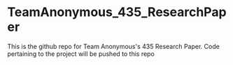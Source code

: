 # TeamAnonymous_435_ResearchPaper
This is the github repo for Team Anonymous's 435 Research Paper. Code pertaining to the project will be pushed to this repo
